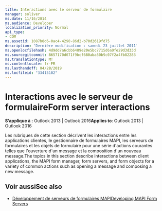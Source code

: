 ```yaml
---
title: Interactions avec le serveur de formulaire
manager: soliver
ms.date: 11/16/2014
ms.audience: Developer
localization_priority: Normal
api_type:
- COM
ms.assetid: 1087b8d6-0ac4-4290-86d2-b70d2619fd75
description: 'Derniére modification : samedi 23 juillet 2011'
ms.openlocfilehash: 4d9dd7a6cbb6489e20e5bc7715d6a0fe29d3d33d
ms.sourcegitcommit: 8657170d071f9bcf680aba50b9c07f2a4fb82283
ms.translationtype: MT
ms.contentlocale: fr-FR
ms.lasthandoff: 04/28/2019
ms.locfileid: "33415102"
---
```

# <a name="form-server-interactions"></a><span data-ttu-id="21237-103">Interactions avec le serveur de formulaire</span><span class="sxs-lookup"><span data-stu-id="21237-103">Form server interactions</span></span>

<span data-ttu-id="21237-104">**S’applique à** : Outlook 2013 | Outlook 2016</span><span class="sxs-lookup"><span data-stu-id="21237-104">**Applies to**: Outlook 2013 | Outlook 2016</span></span> 
  
<span data-ttu-id="21237-105">Les rubriques de cette section décrivent les interactions entre les applications clientes, le gestionnaire de formulaires MAPI, les serveurs de formulaires et les objets de formulaire pour une série d'actions courantes telles que l'ouverture d'un message et la composition d'un nouveau message.</span><span class="sxs-lookup"><span data-stu-id="21237-105">The topics in this section describe interactions between client applications, the MAPI form manager, form servers, and form objects for a variety of common actions such as opening a message and composing a new message.</span></span>
  
## <a name="see-also"></a><span data-ttu-id="21237-106">Voir aussi</span><span class="sxs-lookup"><span data-stu-id="21237-106">See also</span></span>

- [<span data-ttu-id="21237-107">Développement de serveurs de formulaires MAPI</span><span class="sxs-lookup"><span data-stu-id="21237-107">Developing MAPI Form Servers</span></span>](developing-mapi-form-servers.md)

